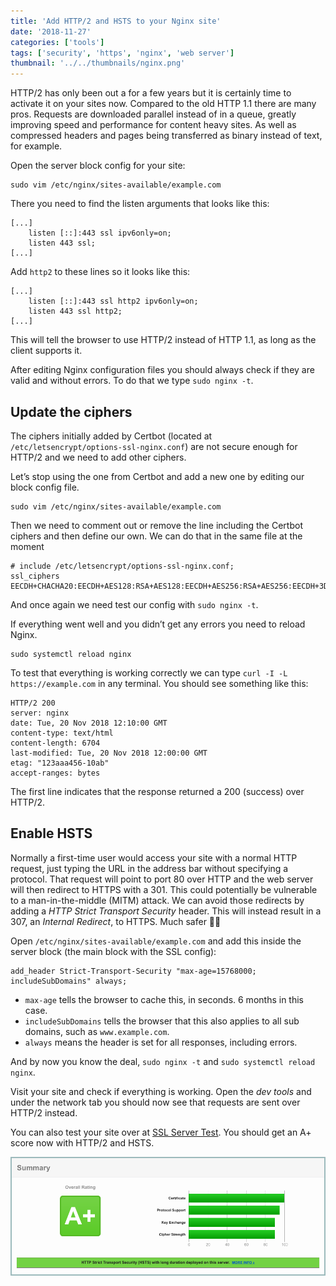 ```yaml
---
title: 'Add HTTP/2 and HSTS to your Nginx site'
date: '2018-11-27'
categories: ['tools']
tags: ['security', 'https', 'nginx', 'web server']
thumbnail: '../../thumbnails/nginx.png'
---
```


HTTP/2 has only been out a for a few years but it is certainly time to activate it on your sites now. Compared to the old HTTP 1.1 there are many pros. Requests are downloaded parallel instead of in a queue, greatly improving speed and performance for content heavy sites. As well as compressed headers and pages being transferred as binary instead of text, for example.

Open the server block config for your site:

```shell
sudo vim /etc/nginx/sites-available/example.com
```

There you need to find the listen arguments that looks like this:

```
[...]
    listen [::]:443 ssl ipv6only=on; 
    listen 443 ssl; 
[...]
```

Add `http2` to these lines so it looks like this:

```
[...]
    listen [::]:443 ssl http2 ipv6only=on; 
    listen 443 ssl http2; 
[...]
```

This will tell the browser to use HTTP/2 instead of HTTP 1.1, as long as the client supports it.

After editing Nginx configuration files you should always check if they are valid and without errors. To do that we type `sudo nginx -t`.

## Update the ciphers

The ciphers initially added by Certbot (located at `/etc/letsencrypt/options-ssl-nginx.conf`) are not secure enough for HTTP/2 and we need to add other ciphers.

Let’s stop using the one from Certbot and add a new one by editing our block config file.

```shell
sudo vim /etc/nginx/sites-available/example.com
```

Then we need to comment out or remove the line including the Certbot ciphers and then define our own. We can do that in the same file at the moment

```shell
# include /etc/letsencrypt/options-ssl-nginx.conf;
ssl_ciphers EECDH+CHACHA20:EECDH+AES128:RSA+AES128:EECDH+AES256:RSA+AES256:EECDH+3DES:RSA+3DES:!MD5;
```

And once again we need test our config with `sudo nginx -t`.

If everything went well and you didn’t get any errors you need to reload Nginx.

```shell
sudo systemctl reload nginx
```

To test that everything is working correctly we can type `curl -I -L https://example.com` in any terminal. You should see something like this:

```
HTTP/2 200
server: nginx
date: Tue, 20 Nov 2018 12:10:00 GMT
content-type: text/html
content-length: 6704
last-modified: Tue, 20 Nov 2018 12:00:00 GMT
etag: "123aaa456-10ab"
accept-ranges: bytes
```

The first line indicates that the response returned a 200 (success) over HTTP/2.

## Enable HSTS

Normally a first-time user would access your site with a normal HTTP request, just typing the URL in the address bar without specifying a protocol. That request will point to port 80 over HTTP and the web server will then redirect to HTTPS with a 301. This could potentially be vulnerable to a man-in-the-middle (MITM) attack. We can avoid those redirects by adding a *HTTP Strict Transport Security* header. This will instead result in a 307, an *Internal Redirect*, to HTTPS. Much safer 👊🏻

Open `/etc/nginx/sites-available/example.com` and add this inside the server block (the main block with the SSL config):

```
add_header Strict-Transport-Security "max-age=15768000; includeSubDomains" always;
```

* `max-age` tells the browser to cache this, in seconds. 6 months in this case.
* `includeSubDomains` tells  the browser that this also applies to all sub domains, such as `www.example.com`.
* `always` means the header is set for all responses, including errors.

And by now you know the deal, `sudo nginx -t` and `sudo systemctl reload nginx`.

Visit your site and check if everything is working. Open the *dev tools* and under the network tab you should now see that requests are sent over HTTP/2 instead.

You can also test your site over at [SSL Server Test](https://ssllabs.com/ssltest/). You should get an A+ score now with HTTP/2 and HSTS.

![SSL Server Test with A+ score](./ssl_server_test_a_plus.png)
